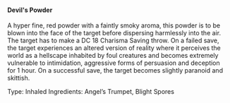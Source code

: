 #### Devil's Powder
A hyper fine, red powder with a faintly smoky aroma, this powder is to be blown into the face of the target before dispersing harmlessly into the air. The target has to make a DC 18 Charisma Saving throw. On a failed save, the target experiences an altered version of reality where it perceives the world as a hellscape inhabited by foul creatures and becomes extremely vulnerable to intimidation, aggressive forms of persuasion and deception for 1 hour. On a successful save, the target becomes slightly paranoid and skittish.

Type: Inhaled
Ingredients: Angel’s Trumpet, Blight Spores